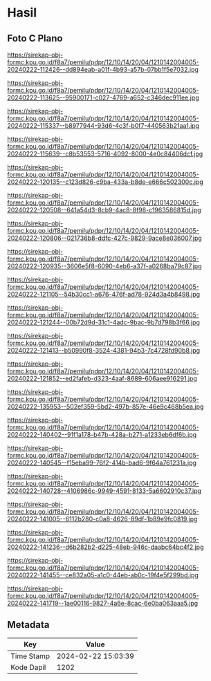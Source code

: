 # Hasil

## Foto C Plano

https://sirekap-obj-formc.kpu.go.id/f8a7/pemilu/pdpr/12/10/14/20/04/1210142004005-20240222-112426--dd894eab-a01f-4b93-a57b-07bb1f5e7032.jpg

https://sirekap-obj-formc.kpu.go.id/f8a7/pemilu/pdpr/12/10/14/20/04/1210142004005-20240222-113625--95900171-c027-4769-a652-c346dec911ee.jpg

https://sirekap-obj-formc.kpu.go.id/f8a7/pemilu/pdpr/12/10/14/20/04/1210142004005-20240222-115337--b8977944-93d6-4c3f-b0f7-440563b21aa1.jpg

https://sirekap-obj-formc.kpu.go.id/f8a7/pemilu/pdpr/12/10/14/20/04/1210142004005-20240222-115639--c8b53553-5716-4092-8000-4e0c84406dcf.jpg

https://sirekap-obj-formc.kpu.go.id/f8a7/pemilu/pdpr/12/10/14/20/04/1210142004005-20240222-120135--c123d826-c9ba-433a-b8de-e666c502300c.jpg

https://sirekap-obj-formc.kpu.go.id/f8a7/pemilu/pdpr/12/10/14/20/04/1210142004005-20240222-120508--641a54d3-8cb9-4ac8-8f98-c1963586815d.jpg

https://sirekap-obj-formc.kpu.go.id/f8a7/pemilu/pdpr/12/10/14/20/04/1210142004005-20240222-120806--021736b8-ddfc-427c-9829-9ace8e036007.jpg

https://sirekap-obj-formc.kpu.go.id/f8a7/pemilu/pdpr/12/10/14/20/04/1210142004005-20240222-120935--3606e5f8-6090-4eb6-a37f-a0268ba79c87.jpg

https://sirekap-obj-formc.kpu.go.id/f8a7/pemilu/pdpr/12/10/14/20/04/1210142004005-20240222-121105--54b30cc1-a676-476f-ad78-924d3a4b8498.jpg

https://sirekap-obj-formc.kpu.go.id/f8a7/pemilu/pdpr/12/10/14/20/04/1210142004005-20240222-121244--00b72d9d-31c1-4adc-9bac-9b7d798b3f66.jpg

https://sirekap-obj-formc.kpu.go.id/f8a7/pemilu/pdpr/12/10/14/20/04/1210142004005-20240222-121413--b50990f8-3524-4381-94b3-7c4728fd90b8.jpg

https://sirekap-obj-formc.kpu.go.id/f8a7/pemilu/pdpr/12/10/14/20/04/1210142004005-20240222-121852--ed2fafeb-d323-4aaf-8689-606aee916291.jpg

https://sirekap-obj-formc.kpu.go.id/f8a7/pemilu/pdpr/12/10/14/20/04/1210142004005-20240222-135953--502ef359-5bd2-497b-857e-46e9c468b5ea.jpg

https://sirekap-obj-formc.kpu.go.id/f8a7/pemilu/pdpr/12/10/14/20/04/1210142004005-20240222-140402--91f1a178-b47b-428a-b271-a1233eb6df6b.jpg

https://sirekap-obj-formc.kpu.go.id/f8a7/pemilu/pdpr/12/10/14/20/04/1210142004005-20240222-140545--f15eba99-76f2-414b-bad6-9f64a761231a.jpg

https://sirekap-obj-formc.kpu.go.id/f8a7/pemilu/pdpr/12/10/14/20/04/1210142004005-20240222-140728--4106986c-9949-4591-8133-5a6602910c37.jpg

https://sirekap-obj-formc.kpu.go.id/f8a7/pemilu/pdpr/12/10/14/20/04/1210142004005-20240222-141005--6112b280-c0a8-4626-89df-1b89e9fc0819.jpg

https://sirekap-obj-formc.kpu.go.id/f8a7/pemilu/pdpr/12/10/14/20/04/1210142004005-20240222-141236--d6b282b2-d225-48eb-946c-daabc64bc4f2.jpg

https://sirekap-obj-formc.kpu.go.id/f8a7/pemilu/pdpr/12/10/14/20/04/1210142004005-20240222-141455--ce832a05-a1c0-44eb-ab0c-19f4e5f299bd.jpg

https://sirekap-obj-formc.kpu.go.id/f8a7/pemilu/pdpr/12/10/14/20/04/1210142004005-20240222-141719--1ae00116-9827-4a6e-8cac-6e0ba063aaa5.jpg


## Metadata

| Key        | Value               |
| ---------- | ------------------- |
| Time Stamp | 2024-02-22 15:03:39 |
| Kode Dapil | 1202                |



